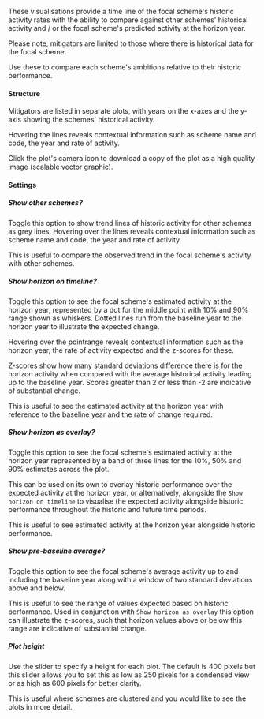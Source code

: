 These visualisations provide a time line of the focal scheme's historic activity rates with the ability to compare against other schemes' historical activity and / or the focal scheme's predicted activity at the horizon year.

Please note, mitigators are limited to those where there is historical data for the focal scheme.

Use these to compare each scheme's ambitions relative to their historic performance.

#### Structure

Mitigators are listed in separate plots, with years on the x-axes and the y-axis showing the schemes' historical activity.

Hovering the lines reveals contextual information such as scheme name and code, the year and rate of activity.

Click the plot's camera icon to download a copy of the plot as a high quality image (scalable vector graphic).

#### Settings

##### Show other schemes?

Toggle this option to show trend lines of historic activity for other schemes as grey lines.
Hovering over the lines reveals contextual information such as scheme name and code, the year and rate of activity.

This is useful to compare the observed trend in the focal scheme's activity with other schemes.

##### Show horizon on timeline?

Toggle this option to see the focal scheme's estimated activity at the horizon year, represented by a dot for the middle point with 10% and 90% range shown as whiskers.
Dotted lines run from the baseline year to the horizon year to illustrate the expected change.

Hovering over the pointrange reveals contextual information such as the horizon year, the rate of activity expected and the z-scores for these.

Z-scores show how many standard deviations difference there is for the horizon activity when compared with the average historical activity leading up to the baseline year.
Scores greater than 2 or less than -2 are indicative of substantial change.

This is useful to see the estimated activity at the horizon year with reference to the baseline year and the rate of change required.

##### Show horizon as overlay?

Toggle this option to see the focal scheme's estimated activity at the horizon year represented by a band of three lines for the 10%, 50% and 90% estimates across the plot.

This can be used on its own to overlay historic performance over the expected activity at the horizon year, or alternatively, alongside the `Show horizon on timeline` to visualise the expected activity alongside historic performance throughout the historic and future time periods.

This is useful to see estimated activity at the horizon year alongside historic performance.

##### Show pre-baseline average?

Toggle this option to see the focal scheme's average activity up to and including the baseline year along with a window of two standard deviations above and below.

This is useful to see the range of values expected based on historic performance.
Used in conjunction with `Show horizon as overlay` this option can illustrate the z-scores, such that horizon values above or below this range are indicative of substantial change.

##### Plot height

Use the slider to specify a height for each plot. The default is 400 pixels but this slider allows you to set this as low as 250 pixels for a condensed view or as high as 600 pixels for better clarity.

This is useful where schemes are clustered and you would like to see the plots in more detail.
